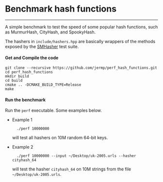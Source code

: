 # Benchmark hash functions
--------------------------

A simple benchmark to test the speed of some popular
hash functions, such as MurmurHash, CityHash, and SpookyHash.

The hashers in `include/hashers.hpp` are basically wrappers of the methods exposed by the [SMHasher](https://github.com/aappleby/smhasher) test suite.

#### Get and Compile the code

	git clone --recursive https://github.com/jermp/perf_hash_functions.git
	cd perf_hash_functions
	mkdir build
	cd build
	cmake .. -DCMAKE_BUILD_TYPE=Release
	make
	
#### Run the benchmark

Run the `perf` executable. Some examples below.


- Example 1
	
		./perf 10000000
		
	will test all hashers on 10M random 64-bit keys.
	
- Example 2

		./perf 10000000 --input ~/Desktop/uk-2005.urls --hasher cityhash_64
		
	will test the hasher `cityhash_64` on 10M strings from the file `~/Desktop/uk-2005.urls`.		